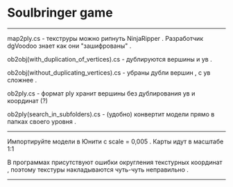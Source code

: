 
# Soulbringer game

***************************************************************************************************************************************

map2ply.cs - текструры можно рипнуть NinjaRipper . Разработчик dgVoodoo знает как они "зашифрованы" . 

ob2obj(with_duplication_of_vertices).cs - дублируются вершины и ув .

ob2obj(without_duplicating_vertices).cs - убраны дубли вершин , с ув сложнее . 

ob2ply.cs	- формат ply хранит вершины без дублирования ув и координат (?)

ob2ply(search_in_subfolders).cs - (удобно) конвертит модели прямо в папках своего уровня . 

***************************************************************************************************************************************

Импортируйте модели в Юнити с scale = 0,005 . Карты идут в масштабе 1:1

В программах присутствуют ошибки округления текстурных координат , поэтому текстуры накладываются чуть-чуть неправильно .

***************************************************************************************************************************************
